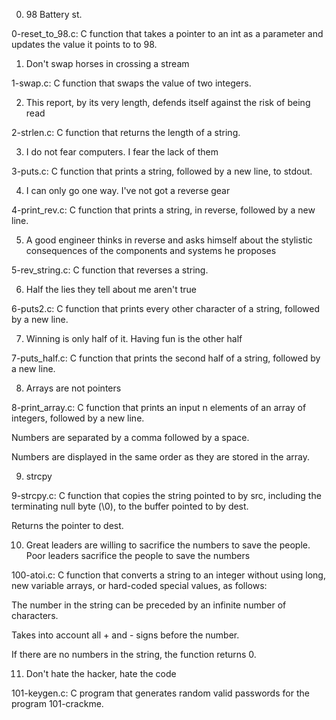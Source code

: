 0. 98 Battery st.



0-reset_to_98.c: C function that takes a pointer to an int as a parameter and updates the value it points to to 98.

1. Don't swap horses in crossing a stream



1-swap.c: C function that swaps the value of two integers.

2. This report, by its very length, defends itself against the risk of being read



2-strlen.c: C function that returns the length of a string.

3. I do not fear computers. I fear the lack of them



3-puts.c: C function that prints a string, followed by a new line, to stdout.

4. I can only go one way. I've not got a reverse gear



4-print_rev.c: C function that prints a string, in reverse, followed by a new line.

5. A good engineer thinks in reverse and asks himself about the stylistic consequences of the components and systems he proposes



5-rev_string.c: C function that reverses a string.

6. Half the lies they tell about me aren't true



6-puts2.c: C function that prints every other character of a string, followed by a new line.

7. Winning is only half of it. Having fun is the other half



7-puts_half.c: C function that prints the second half of a string, followed by a new line.

8. Arrays are not pointers



8-print_array.c: C function that prints an input n elements of an array of integers, followed by a new line.

Numbers are separated by a comma followed by a space.

Numbers are displayed in the same order as they are stored in the array.

9. strcpy



9-strcpy.c: C function that copies the string pointed to by src, including the terminating null byte (\0), to the buffer pointed to by dest.

Returns the pointer to dest.

10. Great leaders are willing to sacrifice the numbers to save the people. Poor leaders sacrifice the people to save the numbers



100-atoi.c: C function that converts a string to an integer without using long, new variable arrays, or hard-coded special values, as follows:

The number in the string can be preceded by an infinite number of characters.

Takes into account all + and - signs before the number.

If there are no numbers in the string, the function returns 0.

11. Don't hate the hacker, hate the code



101-keygen.c: C program that generates random valid passwords for the program 101-crackme.
